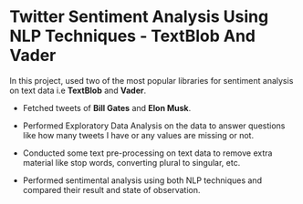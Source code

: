 # Twitter Sentiment Analysis Using NLP Techniques - TextBlob And Vader

In this project, used two of the most popular libraries for sentiment analysis on text data i.e **TextBlob** and **Vader**.

- Fetched tweets of **Bill Gates** and **Elon Musk**.

- Performed Exploratory Data Analysis on the data to answer questions like how many tweets I have or any values are missing or not.

- Conducted some text pre-processing on text data to remove extra material like stop words, converting plural to singular, etc.

- Performed sentimental analysis using both NLP techniques and compared their result and state of observation.
